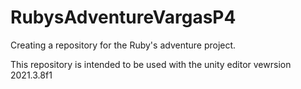 # RubysAdventureVargasP4
Creating a repository for the Ruby's adventure project.

This repository is intended to be used with the unity editor vewrsion 2021.3.8f1
